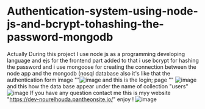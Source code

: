 # Authentication-system-using-node-js-and-bcrypt-tohashing-the-password-mongodb
 Actually During this project  I use node js as a  programming developing language and ejs for the frontend part added to that i use bcrypt for hashing the password and i use mongoose for creating the connection between the node app and the mongodb (nosql database also it's like that the authentication form image ""![image](https://github.com/NourelhoudaAbdellaoui/Authentication-system-using-node-js-and-bcrypt-tohashing-the-password-mongodb/assets/87576820/8daaddd7-b699-49b2-bb94-4a706ebc58ad)
and this is the login; page "" ![image](https://github.com/NourelhoudaAbdellaoui/Authentication-system-using-node-js-and-bcrypt-tohashing-the-password-mongodb/assets/87576820/62935b82-dbc1-4844-b15b-92960dbd1267)
and this how the data base appear under the name of collection "users" ![image](https://github.com/NourelhoudaAbdellaoui/Authentication-system-using-node-js-and-bcrypt-tohashing-the-password-mongodb/assets/87576820/2210a43b-9d87-4a4f-b882-703d006a17bf)
If you have any question contact me this is myy website "https://dev-nourelhouda.pantheonsite.io/"
enjoy ! ![image](https://github.com/NourelhoudaAbdellaoui/Authentication-system-using-node-js-and-bcrypt-tohashing-the-password-mongodb/assets/87576820/57894483-5546-4af4-9770-998ae45ffd7b)

